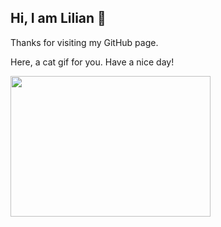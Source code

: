 
## Hi, I am Lilian :wave:

Thanks for visiting my GitHub page.

Here, a cat gif for you. Have a nice day!

<img src="https://cdn2.thecatapi.com/images/MTkwMjIxNg.gif" width="320" height="225">


